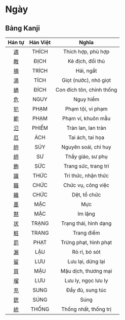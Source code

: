 
# Ngày

## Bảng Kanji

| Hán tự | Hán Việt | Nghĩa |
| :---: | :---: | :---: |
| [適](https://www.tiengnhatdongian.com/kanji/giai-nghia-kanji-%E9%81%A9) | THÍCH | Thích hợp, phù hợp |
| [敵](https://www.tiengnhatdongian.com/kanji/giai-nghia-kanji-%E6%95%B5) | ĐỊCH | Kẻ địch, đối thủ |
| [摘](https://www.tiengnhatdongian.com/kanji/giai-nghia-kanji-%E6%91%98) | TRÍCH | Hái, ngắt |
| [滴](https://www.tiengnhatdongian.com/kanji/giai-nghia-kanji-%E6%BB%B4) | TÍCH | Giọt (nước), nhỏ giọt |
| [嫡](https://www.tiengnhatdongian.com/kanji/giai-nghia-kanji-%E5%AB%A1) | ĐÍCH | Con đích tôn, chính thống |
| [危](https://www.tiengnhatdongian.com/kanji/giai-nghia-kanji-%E5%8D%B1) | NGUY | Nguy hiểm |
| [犯](https://www.tiengnhatdongian.com/kanji/giai-nghia-kanji-%E7%8A%AF) | PHẠM | Phạm tội, vi phạm |
| [範](https://www.tiengnhatdongian.com/kanji/giai-nghia-kanji-%E7%AF%84) | PHẠM | Phạm vi, khuôn mẫu |
| [氾](https://www.tiengnhatdongian.com/kanji/giai-nghia-kanji-%E6%B0%BE) | PHIẾM | Tràn lan, lan tràn |
| [厄](https://www.tiengnhatdongian.com/kanji/giai-nghia-kanji-%E5%8E%84) | ÁCH | Tai ách, tai họa |
| [帥](https://www.tiengnhatdongian.com/kanji/giai-nghia-kanji-%E5%B8%A5) | SÚY | Nguyên soái, chỉ huy |
| [師](https://www.tiengnhatdongian.com/kanji/giai-nghia-kanji-%E5%B8%AB) | SƯ | Thầy giáo, sư phụ |
| [飾](https://www.tiengnhatdongian.com/kanji/giai-nghia-kanji-%E9%A3%BE) | SỨC | Trang sức, trang trí |
| [識](https://www.tiengnhatdongian.com/kanji/giai-nghia-kanji-%E8%AD%98) | THỨC | Tri thức, nhận thức |
| [職](https://www.tiengnhatdongian.com/kanji/giai-nghia-kanji-%E8%81%B7) | CHỨC | Chức vụ, công việc |
| [織](https://www.tiengnhatdongian.com/kanji/giai-nghia-kanji-%E7%B9%94) | CHỨC | Dệt, tổ chức |
| [墨](https://www.tiengnhatdongian.com/kanji/giai-nghia-kanji-%E5%A2%A8) | MẶC | Mực |
| [黙](https://www.tiengnhatdongian.com/kanji/giai-nghia-kanji-%E9%BB%99) | MẶC | Im lặng |
| [状](https://www.tiengnhatdongian.com/kanji/giai-nghia-kanji-%E7%8A%B6) | TRẠNG | Trạng thái, hình dạng |
| [粧](https://www.tiengnhatdongian.com/kanji/giai-nghia-kanji-%E7%B2%A7) | TRANG | Trang điểm |
| [罰](https://www.tiengnhatdongian.com/kanji/giai-nghia-kanji-%E7%BD%B0) | PHẠT | Trừng phạt, hình phạt |
| [漏](https://www.tiengnhatdongian.com/kanji/giai-nghia-kanji-%E6%BC%8F) | LẬU | Rò rỉ, bỏ sót |
| [留](https://www.tiengnhatdongian.com/kanji/giai-nghia-kanji-%E7%95%99) | LƯU | Lưu lại, dừng lại |
| [貿](https://www.tiengnhatdongian.com/kanji/giai-nghia-kanji-%E8%B2%BF) | MẬU | Mậu dịch, thương mại |
| [瑠](https://www.tiengnhatdongian.com/kanji/giai-nghia-kanji-%E7%91%A0) | LƯU | Lưu ly, ngọc lưu ly |
| [充](https://www.tiengnhatdongian.com/kanji/giai-nghia-kanji-%E5%85%85) | SUNG | Đầy đủ, sung túc |
| [銃](https://www.tiengnhatdongian.com/kanji/giai-nghia-kanji-%E9%8A%83) | SÚNG | Súng |
| [統](https://www.tiengnhatdongian.com/kanji/giai-nghia-kanji-%E7%B5%B1) | THỐNG | Thống nhất, thống trị |

